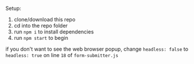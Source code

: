 Setup:
1) clone/download this repo 
2) cd into the repo folder 
3) run `npm i` to install dependencies
4) run `npm start` to begin

if you don't want to see the web browser popup, change `headless: false` to `headless: true` on line `18` of `form-submitter.js`


